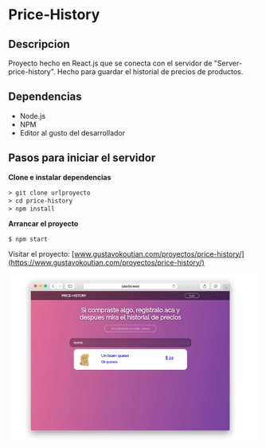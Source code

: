 # Price-History


## Descripcion

Proyecto hecho en React.js que se conecta con el servidor de "Server-price-history".
Hecho para guardar el historial de precios de productos.

## Dependencias 

- Node.js
- NPM
- Editor al gusto del desarrollador

## Pasos para iniciar el servidor

**Clone e instalar dependencias**
```
> git clone urlproyecto
> cd price-history
> npm install
```
**Arrancar el proyecto**
```
$ npm start
```

Visitar el proyecto: [www.gustavokoutian.com/proyectos/price-history/](https://www.gustavokoutian.com/proyectos/price-history/)

![imagen de la pagins](https://raw.githubusercontent.com/gkoutian/price-history/master/img/sample.png)